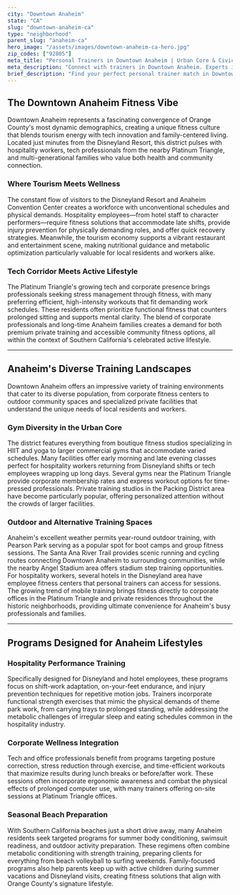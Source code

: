 ```yaml
---
city: "Downtown Anaheim"
state: "CA"
slug: "downtown-anaheim-ca"
type: "neighborhood"
parent_slug: "anaheim-ca"
hero_image: "/assets/images/downtown-anaheim-ca-hero.jpg"
zip_codes: ["92805"]
meta_title: "Personal Trainers in Downtown Anaheim | Urban Core & Civic Fitness"
meta_description: "Connect with trainers in Downtown Anaheim. Experts in city employee wellness, historic district living, and accessible urban fitness centers."
brief_description: "Find your perfect personal trainer match in Downtown Anaheim! Whether you're a hospitality professional at Disneyland needing shift-friendly workouts, a tech employee from the Platinum Triangle seeking stress management training, or a local resident wanting to maximize beach season results, we connect you with certified trainers who understand your lifestyle. Our service specializes in creating fitness solutions for Orange County's unique demographic—from theme park endurance programs to corporate wellness and family-friendly training. Stop guessing and start training with professionals who know Anaheim's rhythm. Get matched today and achieve your fitness goals in the heart of Orange County!"
---
```

## The Downtown Anaheim Fitness Vibe

Downtown Anaheim represents a fascinating convergence of Orange County's most dynamic demographics, creating a unique fitness culture that blends tourism energy with tech innovation and family-centered living. Located just minutes from the Disneyland Resort, this district pulses with hospitality workers, tech professionals from the nearby Platinum Triangle, and multi-generational families who value both health and community connection.

### Where Tourism Meets Wellness

The constant flow of visitors to the Disneyland Resort and Anaheim Convention Center creates a workforce with unconventional schedules and physical demands. Hospitality employees—from hotel staff to character performers—require fitness solutions that accommodate late shifts, provide injury prevention for physically demanding roles, and offer quick recovery strategies. Meanwhile, the tourism economy supports a vibrant restaurant and entertainment scene, making nutritional guidance and metabolic optimization particularly valuable for local residents and workers alike.

### Tech Corridor Meets Active Lifestyle

The Platinum Triangle's growing tech and corporate presence brings professionals seeking stress management through fitness, with many preferring efficient, high-intensity workouts that fit demanding work schedules. These residents often prioritize functional fitness that counters prolonged sitting and supports mental clarity. The blend of corporate professionals and long-time Anaheim families creates a demand for both premium private training and accessible community fitness options, all within the context of Southern California's celebrated active lifestyle.

---

## Anaheim's Diverse Training Landscapes

Downtown Anaheim offers an impressive variety of training environments that cater to its diverse population, from corporate fitness centers to outdoor community spaces and specialized private facilities that understand the unique needs of local residents and workers.

### Gym Diversity in the Urban Core

The district features everything from boutique fitness studios specializing in HIIT and yoga to larger commercial gyms that accommodate varied schedules. Many facilities offer early morning and late evening classes perfect for hospitality workers returning from Disneyland shifts or tech employees wrapping up long days. Several gyms near the Platinum Triangle provide corporate membership rates and express workout options for time-pressed professionals. Private training studios in the Packing District area have become particularly popular, offering personalized attention without the crowds of larger facilities.

### Outdoor and Alternative Training Spaces

Anaheim's excellent weather permits year-round outdoor training, with Pearson Park serving as a popular spot for boot camps and group fitness sessions. The Santa Ana River Trail provides scenic running and cycling routes connecting Downtown Anaheim to surrounding communities, while the nearby Angel Stadium area offers stadium step training opportunities. For hospitality workers, several hotels in the Disneyland area have employee fitness centers that personal trainers can access for sessions. The growing trend of mobile training brings fitness directly to corporate offices in the Platinum Triangle and private residences throughout the historic neighborhoods, providing ultimate convenience for Anaheim's busy professionals and families.

---

## Programs Designed for Anaheim Lifestyles

### Hospitality Performance Training

Specifically designed for Disneyland and hotel employees, these programs focus on shift-work adaptation, on-your-feet endurance, and injury prevention techniques for repetitive motion jobs. Trainers incorporate functional strength exercises that mimic the physical demands of theme park work, from carrying trays to prolonged standing, while addressing the metabolic challenges of irregular sleep and eating schedules common in the hospitality industry.

### Corporate Wellness Integration

Tech and office professionals benefit from programs targeting posture correction, stress reduction through exercise, and time-efficient workouts that maximize results during lunch breaks or before/after work. These sessions often incorporate ergonomic awareness and combat the physical effects of prolonged computer use, with many trainers offering on-site sessions at Platinum Triangle offices.

### Seasonal Beach Preparation

With Southern California beaches just a short drive away, many Anaheim residents seek targeted programs for summer body conditioning, swimsuit readiness, and outdoor activity preparation. These regimens often combine metabolic conditioning with strength training, preparing clients for everything from beach volleyball to surfing weekends. Family-focused programs also help parents keep up with active children during summer vacations and Disneyland visits, creating fitness solutions that align with Orange County's signature lifestyle.